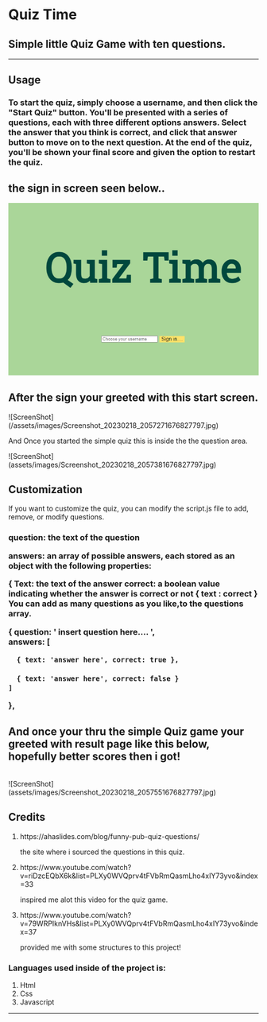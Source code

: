 <h1>Quiz Time</h1>
<h2> Simple little Quiz Game with ten questions.</h2>
<hr>

<h2>Usage</h2>
<h3>
To start the quiz, simply choose a username, and then  click the "Start Quiz" button.
 You'll be presented with a series of questions, each with three different options answers.
Select the answer that you think is correct, and click that answer button to move on to the next question. 
At the end of the quiz, you'll be shown your final score and given the option to restart the quiz.</h3>

<h2> the sign in screen seen below..</h2>

![ScreenShot](/assets/images/Screenshot_20230218_205706-min.jpg)
<br>

<h2>After the sign your greeted with this start screen.</h2>
![ScreenShot](/assets/images/Screenshot_20230218_2057271676827797.jpg)

<br>



<p>And Once you started the simple quiz this is inside the the question area.</p>
![ScreenShot](assets/images/Screenshot_20230218_2057381676827797.jpg)
<br>

<h2>Customization</h2>

<p>If you want to customize the quiz, you can modify the script.js file to add, remove, or modify questions.</p>

<h3>
<p>question: the text of the question</p>
<p>answers: an array of possible answers, each stored as an object with the following properties:</p>

  
<p> { Text: the text of the answer
correct: a boolean value indicating whether the answer is correct or not 
{ text : correct }
You can add as many questions as you like,to the questions array.


{
    question: ' insert question here.... ',<br>
    answers: [
          
      { text: 'answer here', correct: true },
      
      { text: 'answer here', correct: false }
    ]
  },</h3>



<h2>And once your thru the simple Quiz game your greeted with result page like this below, hopefully better scores then i got!</h2>
<br>
![ScreenShot](assets/images/Screenshot_20230218_2057551676827797.jpg)
<br>

<h2>Credits</h2>

<ol>
  <li>https://ahaslides.com/blog/funny-pub-quiz-questions/</li>
  <p> the site where i sourced the questions in this quiz. </p>
  <li>https://www.youtube.com/watch?v=riDzcEQbX6k&list=PLXy0WVQprv4tFVbRmQasmLho4xIY73yvo&index=33</li>
  <p>inspired me alot this video for the quiz game.</p>
  <li>https://www.youtube.com/watch?v=79WRPIknVHs&list=PLXy0WVQprv4tFVbRmQasmLho4xIY73yvo&index=37</li>
  <p>provided me with some structures to this project!</p>
</ol>




<h3>Languages used inside of the project is:</h3>
<ol>
<li>Html</li>
<li>Css</li>
<li>Javascript</li>
</ol>

<hr>






